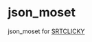# json_moset
json_moset for [SRTCLICKY]((https://github.com/endang-ismaya/IRS-YPN/releases/tag/srt_clicky_v020))

